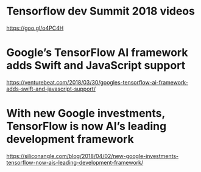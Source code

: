 # Tensorflow dev Summit 2018 videos 
https://goo.gl/o4PC4H

# Google’s TensorFlow AI framework adds Swift and JavaScript support
https://venturebeat.com/2018/03/30/googles-tensorflow-ai-framework-adds-swift-and-javascript-support/

# With new Google investments, TensorFlow is now AI’s leading development framework
https://siliconangle.com/blog/2018/04/02/new-google-investments-tensorflow-now-ais-leading-development-framework/





